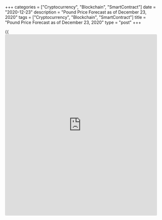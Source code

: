 +++
categories = ["Cryptocurrency", "Blockchain", "SmartContract"]
date = "2020-12-23"
description = "Pound Price Forecast as of December 23, 2020"
tags = ["Cryptocurrency", "Blockchain", "SmartContract"]
title = "Pound Price Forecast as of December 23, 2020"
type = "post"
+++

{{<iframe id="large-banner" src="https://www.bounty.group/#slide=25.0" width="100%" height="600" scrolling="no" style="border: 0px solid rgb(216, 221, 230); border-radius: 3px;">}}

2020-12-23

2020-12-23

Pound: devil is in the detail. Forecast as of 23.12.2020Dmitri Demidenko

The pound is still highly dependent on Brexit, but as the transition
period ends, its prospects become clearer. Let’s discuss this topic and
make up a [GBPUSD][1] trading plan.

##  **Fundamental pound forecast for a quarter**

Ahead of Christmas, the British pound has tried on the fancy dress of
the asset that causes the most concern for [investor](https://www.fintechee.com/tutorial-for-forex-trading/investor-mode/)s. The risks of a
two-week pound reversal have exceeded those of the world’s major
currencies, including the longtime leader, the Turkish lira. Volatility
is growing, but no one is in a hurry to buy [GBPUSD][1] despite the fact
that the market is almost sure of a Brexit agreement. At least until the
public knows its [terms](https://www.fintechee.com/terms/). Everybody knows that the devil is in the
details.

### Pound volatility dynamics

 _Source: Bloomberg._

When it comes to money, ex-spouses are very scrupulous. The European
Union offers Britain 25% of the €650 million in EU fishermen’s revenue,
although it was previously not ready to give even 19%. The UK insists on
35%, but it claimed 60% and even 80% before. Bloomberg reported that
London offered Brussels 30%, but Downing Street did not confirm this
information. The EU chief negotiator Michel Barnier said the UK's latest
proposal on fishing is unacceptable, however, as you know, nothing is
impossible.

In fact, the situation is ridiculous. All the fuss is about an amount of
money that is less than 0.1% of Britain's GDP, while a 2021 Brexit could
cost the country 300,000 jobs and £40 billion, equivalent to 2% of the
country’s GDP. Boris Johnson's inability to make a deal with the EU will
exacerbate an already difficult situation for the UK economy. Despite
the fact that the Office for National Statistics improved its estimates
for GDP for January-September period and now believes that the economy
contracted by 8.6% (compared with previous 9.7%), leading indicators
signal that the country will face double recession in October-December.

### Dynamics of UK GDP



 _Source: Financial Times._

### [GBPUSD][1] trading plan for a quarter

EY Item Club believes that due to the second wave of COVID-19, tight
restrictions, and uncertainty around Brexit, the 2020 GDP will be 10.6%
less than in 2019, which is a record drop. Add to this the risk of a no-
deal Brexit, and as a result we can expect that the REPO rate will drop
below zero and the British pound’s rate will be more likely to fall.
Most likely, not to $1.25, as Bloomberg experts anticipate. In my
opinion, we need make allowance for the US dollar weakness and start
buying [GBPUSD][1] from the $1.28-1.29 zone.

In the case of a successful Brexit, the pound expects completely
different consequences. Thanks to rapid vaccinations, the UK could
become the first country to cope with the pandemic. That will boost
economic activity, stimulate GDP growth and capital inflows, and
strengthen the national currency. It makes sense for traders to think
about buying [GBPUSD][1] on the breakout of resistances at 1.35 and
1.3525. The potential of the pair's northern march looks impressive. If
the bet on the global economy’s rapid recovery and the global risk
appetite’s increase wins, the GBPUSD can reach the level of $1.4 as
early as in 2021.



## Price chart of GBPUSD in real time mode

The content of this article reflects the author’s opinion and does not
necessarily reflect the official position of LiteForex. The material
published on this page is provided for informational purposes only and
should not be considered as the provision of investment advice for the
purposes of Directive 2004/39/EC.

Rate this article:

{{value}}

( {{count}} {{title}} )

   1. my.liteforex.com/trading/chart?symbol=GBPUSD&returnUrl=true